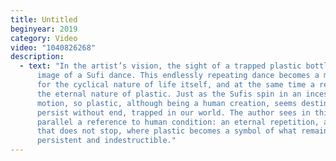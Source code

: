 ```yaml
---
title: Untitled
beginyear: 2019
category: Video
video: "1040826268"
description:
  - text: "In the artist’s vision, the sight of a trapped plastic bottle evokes the
      image of a Sufi dance. This endlessly repeating dance becomes a metaphor
      for the cyclical nature of life itself, and at the same time a reminder of
      the eternal nature of plastic. Just as the Sufis spin in an incessant
      motion, so plastic, although being a human creation, seems destined to
      persist without end, trapped in our world. The author sees in this
      parallel a reference to human condition: an eternal repetition, a cycle
      that does not stop, where plastic becomes a symbol of what remains,
      persistent and indestructible."
---
```

